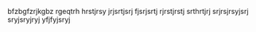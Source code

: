 bfzbgfzrjkgbz
rgeqtrh
hrstjrsy
jrjsrtjsrj
fjsrjsrtj
rjrstjrstj
srthrtjrj
srjrsjrsyjsrj
sryjsryjryj
yfjfyjsryj
